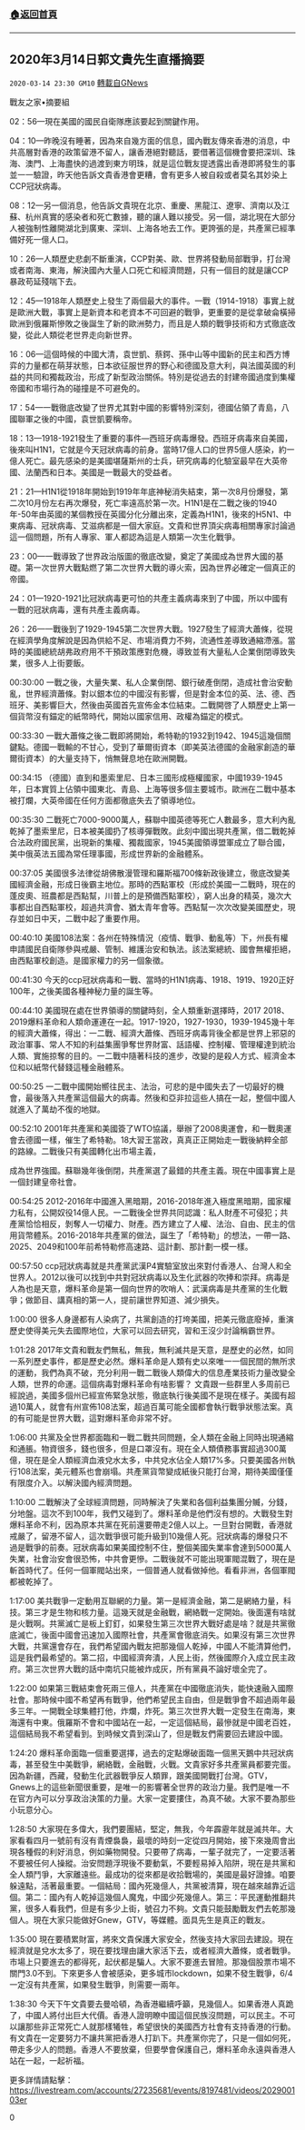 ###  [:house:返回首頁](https://github.com/ourhimalayas/txt)
---

## 2020年3月14日郭文貴先生直播摘要
`2020-03-14 23:30 GM10` [轉載自GNews](https://gnews.org/zh-hant/141440/)

戰友之家•摘要組

02：56—現在美國的國民自衛隊應該要起到關鍵作用。

04：10—昨晚沒有睡著，因為來自幾方面的信息，國內戰友傳來香港的消息，中共高層對香港的政策留港不留人，讓香港絕對聽話，要借著這個機會要把深圳、珠海、澳門、上海盡快的過渡到東方明珠，就是這位戰友提透露出香港即將發生的事並一一驗證，昨天他告訴文貴香港會更糟，會有更多人被自殺或者莫名其妙染上CCP冠狀病毒。

08：12—另一個消息，他告訴文貴現在北京、重慶、黑龍江、遼寧、濟南以及江蘇、杭州真實的感染者和死亡數據，聽的讓人難以接受。另一個，湖北現在大部分人被強制性離開湖北到廣東、深圳、上海各地去工作。更誇張的是，共產黨已經準備好死一億人口。

10：26—人類歷史悲劇不斷重演，CCP對美、歐、世界將發動局部戰爭，打台灣或者南海、東海，解決國內大量人口死亡和經濟問題，只有一個目的就是讓CCP暴政苟延殘喘下去。

12：45—1918年人類歷史上發生了兩個最大的事件。一戰（1914-1918）事實上就是歐洲大戰，事實上是新資本和老資本不可回避的戰爭，更重要的是從拿破侖橫掃歐洲到俄羅斯慘敗之後誕生了新的歐洲勢力，而且是人類的戰爭技術和方式徹底改變，從此人類從老世界走向新世界。

16：06—這個時候的中國大清，袁世凱、蔡鍔、孫中山等中國新的民主和西方博弈的力量都在萌芽狀態，日本欲征服世界的野心和德國及意大利，與法國英國的利益的共同和獨裁政治，形成了新型政治關係。特別是從過去的封建帝國過度到集權帝國和市場行為的碰撞是不可避免的。

17：54—一戰徹底改變了世界尤其對中國的影響特別深刻，德國佔領了青島，八國聯軍之後的中國，袁世凱要稱帝。

18：13—1918-1921發生了重要的事件—西班牙病毒爆發。西班牙病毒來自美國，後來叫H1N1，它就是今天冠狀病毒的前身。當時17億人口的世界5億人感染，約一億人死亡。最先感染的是美國堪薩斯州的士兵，研究病毒的化驗室最早在大英帝國、法蘭西和日本。美國是一戰最大的受益者。

21：21—H1N1從1918年開始到1919年年底神秘消失結束，第一次8月份爆發，第二次10月份左右再次爆發，死亡率遠高於第一次。H1N1是在二戰之後的1940年-50年由英國的某個教授在英國分化分離出來，定義為H1N1，後來的H5N1、中東病毒、冠狀病毒、艾滋病都是一個大家庭。文貴和世界頂尖病毒相關專家討論過這一個問題，所有人專家、軍人都認為這是人類第一次生化戰爭。

23：00—一戰導致了世界政治版圖的徹底改變，奠定了美國成為世界大國的基礎。第一次世界大戰點燃了第二次世界大戰的導火索，因為世界必確定一個真正的帝國。

24：01—1920-1921比冠狀病毒更可怕的共產主義病毒來到了中國，所以中國有一戰的冠狀病毒，還有共產主義病毒。

26：26—一戰後到了1929-1945第二次世界大戰。1927發生了經濟大蕭條，從現在經濟學角度解說是因為供給不足、市場消費力不夠，流通性差導致通縮滯漲。當時的美國總統胡弗政府用不干預政策應對危機，導致並有大量私人企業倒閉導致失業，很多人上街要飯。

00:30:00 一戰之後，大量失業、私人企業倒閉、銀行破產倒閉，造成社會治安動亂，世界經濟蕭條。對以銀本位的中國沒有影響，但是對金本位的英、法、德、西班牙、美影響巨大，然後由英國首先宣佈金本位結束。二戰開啓了人類歷史上第一個貨幣沒有錨定的紙幣時代，開始以國家信用、政權為錨定的模式。

00:33:30 一戰大蕭條之後二戰即將開始，希特勒的1932到1942、1945這幾個關鍵點。德國一戰輸的不甘心，受到了華爾街資本（即美英法德國的金融家創造的華爾街資本）的大量支持下，悄無聲息地在歐洲開戰。

00:34:15 （德國）直到和墨索里尼、日本三國形成極權國家，中國1939-1945年，日本實質上佔領中國東北、青島、上海等很多個主要城市。歐洲在二戰中基本被打爛，大英帝國在任何方面都徹底失去了領導地位。

00:35:30 二戰死亡7000-9000萬人，蘇聯中國英德等死亡人數最多，意大利內亂乾掉了墨索里尼，日本被美國扔了核導彈戰敗。此刻中國出現共產黨，借二戰乾掉合法政府國民黨，出現新的集權、獨裁國家，1945美國領導盟軍成立了聯合國，美中俄英法五國為常任理事國，形成世界新的金融體系。

00:37:05 美國很多法律從胡佛散漫管理和羅斯福700條新政後建立，徹底改變美國經濟金融，形成日後霸主地位。那時的西點軍校（形成於美國一二戰時，現在的蓬皮奧、班農都是西點幫，川普上的是預備西點軍校），窮人出身的精英，幾次大事都出自西點軍校，超過共濟會、猶太青年會等。西點幫一次次改變美國歷史，現存並如日中天，二戰中起了重要作用。

00:40:10 美國108法案：各州在特殊情況（疫情、戰爭、動亂等）下，州長有權申請國民自衛隊參與戒嚴、管制、維護治安和執法。該法案總統、國會無權拒絕，由西點軍校創造。是國家權力的另一個象徵。

00:41:30 今天的ccp冠狀病毒和一戰、當時的H1N1病毒、1918、1919、1920正好100年，之後美國各種神秘力量的誕生等。

00:44:10 美國現在處在世界領導的關鍵時刻，全人類重新選擇時，2017 2018、2019爆料革命和人類命運連在一起。1917-1920，1927-1930，1939-1945幾十年的經濟大蕭條，得出：一二戰、經濟大蕭條、西班牙病毒背後全都是世界上邪惡的政治軍事、常人不知的利益集團爭奪世界財富、話語權、控制權、管理權達到統治人類、實施掠奪的目的。一二戰中隨著科技的進步，改變的是殺人方式、經濟金本位和以紙幣代替錢這種金融體系。

00:50:25 一二戰中國開始嚮往民主、法治，可悲的是中國失去了一切最好的機會，最後落入共產黨這個最大的病毒。然後和亞非拉這些人搞在一起，整個中國人就進入了萬劫不復的地獄。

00:52:10 2001年共產黨和美國簽了WTO協議，舉辦了2008奧運會，和一戰奧運會去德國一樣，催生了希特勒。18大習王當政，真真正正開始走一戰後納粹全部的路線。二戰後只有美國轉化出市場主義，

成為世界強國。蘇聯幾年後倒閉，共產黨選了最錯的共產主義。現在中國事實上是一個封建皇帝社會。

00:54:25 2012-2016年中國進入黑暗期，2016-2018年進入極度黑暗期，國家權力私有，公開奴役14億人民。一二戰後全世界共同認識：私人財產不可侵犯；共產黨恰恰相反，剝奪人一切權力、財產。西方建立了人權、法治、自由、民主的信用貨幣體系。2016-2018年共產黨的做法，誕生了「希特勒」的想法，一帶一路、2025、2049和100年前希特勒修高速路、這計劃、那計劃一模一樣。

00:57:50 ccp冠狀病毒就是共產黨武漢P4實驗室放出來對付香港人、台灣人和全世界人。2012以後可以找到中共對冠狀病毒以及生化武器的吹捧和崇拜。病毒是人為也是天意，爆料革命是第一個向世界的吹哨人：武漢病毒是共產黨的生化戰爭；做節目、講真相的第一人，提前讓世界知道、減少損失。

1:00:00 很多人身邊都有人染病了，共黨創造的打垮美國，把美元徹底廢掉，重演歷史使得美元失去國際地位，大家可以回去研究，習和王沒少討論稱霸世界。

1:01:28 2017年文貴和戰友們無私，無我，無利滅共是天意，是歷史的必然，如同一系列歷史事件，都是歷史必然。爆料革命是人類有史以來唯一一個民間的無所求的運動，我們為真不破，充分利用一戰二戰後人類偉大的信息產業技術力量改變全人類，世界的命運。這個病毒對爆料革命有啥影響？ 文貴跟一些群里人多周前已經說過，美國多個州已經宣佈緊急狀態，徹底執行後美國不是現在樣子。美國有超過10萬人，就會有州宣佈108法案，超過百萬可能全國都會執行戰爭狀態法案。真的有可能是世界大戰，這對爆料革命非常不好。

1:06:00 共黨及全世界都面臨和一戰二戰共同問題，全人類在金融上同時出現通縮和通脹。物資很多，錢也很多，但是口罩沒有。現在全人類債務事實超過300萬億，現在是全人類經濟血液兌水太多，中共兌水佔全人類17%多。只要美國各州執行108法案，美元體系也會崩塌。共產黨貨幣變成紙後只能打台灣，期待美國僅僅有限度介入。以解決國內經濟問題。

1:10:00 二戰解決了全球經濟問題，同時解決了失業和各個利益集團分贓，分錢，分地盤。這次不到100年，我們又碰到了。爆料革命是他們沒有想的。大戰發生對爆料革命不利，因為原本共黨在死前還要帶走2億人以上。一旦對台開戰，香港就戒嚴了，留港不留人，這次戰爭很可能升級到10幾億人死。冠狀病毒的爆發只不過是戰爭的前奏。冠狀病毒如果美國控制不住，整個美國失業率會達到5000萬人失業，社會治安會很恐怖，中共會更慘。二戰後就不可能出現軍閥混戰了，現在是斬首時代了。任何一個軍閥站出來，一個普通人就看做掉他。看看非洲，各個軍閥都被乾掉了。

1:17:00 美共戰爭一定動用互聯網的力量。第一是經濟金融，第二是網絡力量，科技。第三才是生物和核力量。這幾天就是金融戰，網絡戰一定開始。後面還有啥就是火戰啊。共黨滅亡是板上釘釘，如果發生第三次世界大戰好處是啥？就是共黨徹底滅亡，後面中國會迅速加入國際社會，共產黨會徹底消失。如果沒有第三次世界大戰，共黨還會存在，我們希望國內戰友把那幾個人乾掉，中國人不能清算他們，這是我們最希望的。第二招，中國經濟奔潰，人民上街，然後國際介入成立民主政府。第三次世界大戰的話中南坑只能被炸成灰，所有黨員不論好壞全完了。

1:22:00 如果第三戰結束會死兩三億人，共產黨在中國徹底消失，能快速融入國際社會。那時候中國不希望再有戰爭，他們希望民主自由，但是戰爭會不超過兩年最多三年。一開戰全球集體打他，炸爛，炸死。第三次世界大戰一定發生在南海，東海還有中東。俄羅斯不會和中國站在一起，一定這個結局，最慘就是中國老百姓，這個結局我不希望看到。到時候文貴到深山了，但是戰友們需要回去建設中國。

1:24:20 爆料革命面臨一個重要選擇，過去的定點爆破面臨一個黑天鵝中共冠狀病毒，甚至發生中美戰爭，網絡戰，金融戰，火戰。文貴家好多共產黨員都要完蛋。因為新疆，西藏，發動生化武器戰爭反人類罪，跟美國開戰打台灣。GTV，Gnews上的這些新聞很重要，是唯一的影響著全世界的政治力量。我們是唯一不在官方內可以分享政治決策的力量。大家一定要摟住，為真不破。大家不要為那些小玩意分心。

1:28:50 大家現在多偉大，我們要團結，堅定，無我，今年霹靂年就是滅共年。大家看看四月一號前有沒有青煙裊裊，最壞的時刻一定從四月開始，接下來幾周會出現各種假的利好消息，例如藥物開發。只要帶了病毒，一輩子就完了，一定要活著不要被任何人操縱。治安問題浮現後不要動氣，不要輕易掉入陷阱，現在是共黨和全人類鬥爭，大家離遠些。最成功的從來都是收拾戰場的，美國是最好證據。咱要躲遠點，活著最重要。一個結局：國內死幾億人，共黨被清算，現在越來越靠近這個。第二：國內有人乾掉這幾個人魔鬼，中國少死幾億人。第三：平民運動推翻共黨，很多人看我們，但是有多少上街，號召力不夠。文貴只能鼓勵戰友們去乾那幾個人。現在大家只能做好Gnew，GTV，等媒體。面具先生是真正的戰友。

1:35:00 現在要積累財富，將來文貴保護大家安全，然後支持大家回去建設。現在經濟就是兌水太多了，現在要找理由讓大家活下去，或者經濟大蕭條，或者戰爭。市場上只要進去的都得死，起伏都是騙人。大家不要進去冒險。那幾個股票市場不關門3.0不到。下來更多人會被感染，更多城市lockdown，如果不發生戰爭，6/4一定沒有共產黨，如果發生戰爭，則需要一兩年。

1:38:30 今天下午文貴要去曼哈頓，為香港繼續呼籲，見幾個人。如果香港人真跪了，中國人將付出巨大代價。香港人證明瞭中國這個民族沒問題，可以民主。不可以讓那些非正常死亡人就那樣犧牲，希望很快的美國西方社會有支持香港的行動。有文貴在一定要努力不讓共黨把香港人打趴下。共產黨你完了，只是一個如何死，帶走多少人的問題。香港人不要放棄，但要學會保護自己，爆料革命永遠與香港人站在一起，一起祈福。

更多詳情請點擊：https://livestream.com/accounts/27235681/events/8197481/videos/202900103er

0
